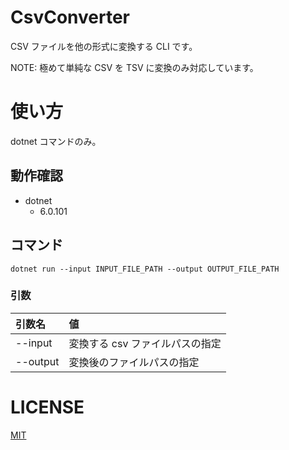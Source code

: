 # CsvConverter

CSV ファイルを他の形式に変換する CLI です。

NOTE: 極めて単純な CSV を TSV に変換のみ対応しています。

# 使い方

dotnet コマンドのみ。

## 動作確認

- dotnet
  - 6.0.101

## コマンド

```
dotnet run --input INPUT_FILE_PATH --output OUTPUT_FILE_PATH
```

### 引数

|引数名|値|
|:---|:---|
|--input| 変換する csv ファイルパスの指定 |
|--output| 変換後のファイルパスの指定 |

# LICENSE

[MIT](./LICENSE)
